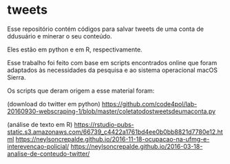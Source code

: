 # tweets

Esse repositório contém códigos para salvar tweets de uma conta de ddusuário e minerar o seu conteúdo.


Eles estão em python e em R, respectivamente.

Esse trabalho foi feito com base em scripts encontrados online que foram adaptados às necessidades da pesquisa e ao sistema operacional macOS Sierra. 

Os scripts que deram origem a esse material foram: 

(download do twitter em python)
https://github.com/code4pol/lab-20160930-webscraping-1/blob/master/coletatodostweetsdeumaconta.py 

(análise de texto em R)
https://rstudio-pubs-static.s3.amazonaws.com/66739_c4422a1761bd4ee0b0bb8821d7780e12.html
https://neylsoncrepalde.github.io/2016-11-18-ocupacao-na-ufmg-e-interevencao-policial/
https://neylsoncrepalde.github.io/2016-03-18-analise-de-conteudo-twitter/
